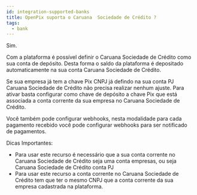```yaml
---
id: integration-supported-banks
title: OpenPix suporta o Caruana  Sociedade de Crédito ?
tags:
  - bank
---
```


Sim.

Com a plataforma é possível definir o Caruana  Sociedade de Crédito como sua conta de depósito. Desta forma o saldo da plataforma é depositado automaticamente na sua conta Caruana  Sociedade de Crédito.

Se sua empresa já tem a chave Pix CNPJ já defindo na sua conta PJ Caruana  Sociedade de Crédito não precisa realizar nenhum ajuste. Para ativar basta configurar como chave de depósito a chave Pix que está associada a conta corrente da sua empresa no Caruana  Sociedade de Crédito.

Você também pode configurar webhooks, nesta modalidade para cada pagamento recebido você pode configurar webhooks para ser notificado de pagamentos.

Dicas Importantes:

- Para usar este recurso é necessário que a sua conta corrente no Caruana  Sociedade de Crédito seja uma conta empresas, ou seja Caruana  Sociedade de Crédito conta PJ
- Para usar este recurso a conta corrente no Caruana  Sociedade de Crédito tem que ter o mesmo CNPJ que a conta corrente da sua empresa cadastrada na plataforma.
